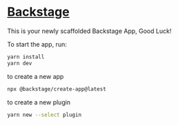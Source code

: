 # [Backstage](https://backstage.io)

This is your newly scaffolded Backstage App, Good Luck!

To start the app, run:

```sh
yarn install
yarn dev
```
to create a new app

```sh
npx @backstage/create-app@latest
```

to create a new plugin

```sh
yarn new --select plugin
```
